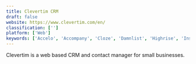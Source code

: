 ```yaml
---
title: Clevertim CRM
draft: false 
website: https://www.clevertim.com/en/
classification: ['']
platform: ['Web']
keywords: ['Accelo', 'Accompany', 'Cloze', 'Damnlist', 'Highrise', 'Insightly', 'Manuskript', 'NetHunt CRM', 'Nulis', 'Omnipointment', 'Planning Center Online', 'Salesbox', 'Skeddle', 'Streak', 'SuiteFlow', 'West Cloud Contact Pro', 'ZynBit', 'amoCRM', 'iLink']
---
```

Clevertim is a web based CRM and contact manager for small businesses.
